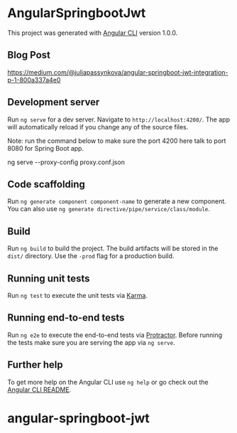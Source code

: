 # AngularSpringbootJwt

This project was generated with [Angular CLI](https://github.com/angular/angular-cli) version 1.0.0.

## Blog Post

https://medium.com/@juliapassynkova/angular-springboot-jwt-integration-p-1-800a337a4e0

## Development server

Run `ng serve` for a dev server. Navigate to `http://localhost:4200/`. The app will automatically reload if you change any of the source files.

Note: run the command below to make sure the port 4200 here talk to port 8080 for Spring Boot app.

ng serve --proxy-config proxy.conf.json

## Code scaffolding

Run `ng generate component component-name` to generate a new component. You can also use `ng generate directive/pipe/service/class/module`.

## Build

Run `ng build` to build the project. The build artifacts will be stored in the `dist/` directory. Use the `-prod` flag for a production build.

## Running unit tests

Run `ng test` to execute the unit tests via [Karma](https://karma-runner.github.io).

## Running end-to-end tests

Run `ng e2e` to execute the end-to-end tests via [Protractor](http://www.protractortest.org/).
Before running the tests make sure you are serving the app via `ng serve`.

## Further help

To get more help on the Angular CLI use `ng help` or go check out the [Angular CLI README](https://github.com/angular/angular-cli/blob/master/README.md).
# angular-springboot-jwt
